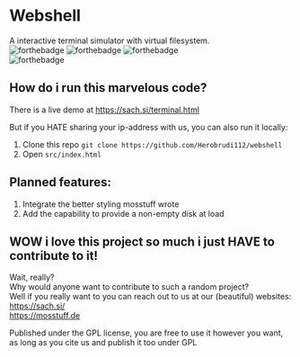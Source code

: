 # Webshell
A interactive terminal simulator with virtual filesystem.\
![forthebadge](https://forthebadge.com/images/badges/uses-js.svg)
![forthebadge](https://forthebadge.com/images/badges/uses-html.svg)
![forthebadge](https://forthebadge.com/images/badges/uses-css.svg)\
![forthebadge](https://forthebadge.com/images/badges/contains-tasty-spaghetti-code.svg)

## How do i run this marvelous code?

There is a live demo at https://sach.si/terminal.html

But if you HATE sharing your ip-address with us, you can also run it locally:
1. Clone this repo `git clone https://github.com/Herobrudi112/webshell`
2. Open `src/index.html`

## Planned features:
1. Integrate the better styling mosstuff wrote
2. Add the capability to provide a non-empty disk at load

## WOW i love this project so much i just HAVE to contribute to it!
Wait, really?\
Why would anyone want to contribute to such a random project?\
Well if  you really want to you can reach out to us at our (beautiful) websites:\
https://sach.si/ \
https://mosstuff.de


Published under the GPL license, you are free to use it however you want, as long as you cite us and publish it too under GPL
